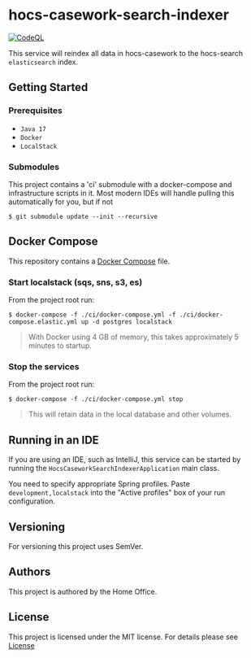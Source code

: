 # hocs-casework-search-indexer

[![CodeQL](https://github.com/UKHomeOffice/hocs-casework-search-indexer/actions/workflows/codeql-analysis.yml/badge.svg)](https://github.com/UKHomeOffice/hocs-casework-search-indexer/actions/workflows/codeql-analysis.yml)

This service will reindex all data in hocs-casework to the hocs-search `elasticsearch` index.

## Getting Started

### Prerequisites

* ```Java 17```
* ```Docker```
* ```LocalStack```

### Submodules

This project contains a 'ci' submodule with a docker-compose and infrastructure scripts in it.
Most modern IDEs will handle pulling this automatically for you, but if not

```console
$ git submodule update --init --recursive
```

## Docker Compose

This repository contains a [Docker Compose](https://docs.docker.com/compose/)
file.

### Start localstack (sqs, sns, s3, es)

From the project root run:

```console
$ docker-compose -f ./ci/docker-compose.yml -f ./ci/docker-compose.elastic.yml up -d postgres localstack
```

> With Docker using 4 GB of memory, this takes approximately 5 minutes to startup.

### Stop the services

From the project root run:

```console
$ docker-compose -f ./ci/docker-compose.yml stop
```

> This will retain data in the local database and other volumes.

## Running in an IDE

If you are using an IDE, such as IntelliJ, this service can be started by running
the ```HocsCaseworkSearchIndexerApplication``` main class.

You need to specify appropriate Spring profiles.
Paste `development,localstack` into the "Active profiles" box of your run configuration.

## Versioning

For versioning this project uses SemVer.

## Authors

This project is authored by the Home Office.

## License

This project is licensed under the MIT license. For details please see [License](LICENSE)
